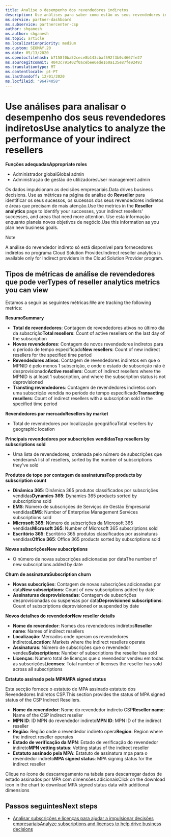```yaml
---
title: Analise o desempenho dos revendedores indiretos
description: Use análises para saber como estão os seus revendedores indiretos, tanto os seus sucessos como áreas que podem necessitar de mais atenção.
ms.service: partner-dashboard
ms.subservice: partnercenter-csp
author: shganesh
ms.author: shganesh
ms.topic: article
ms.localizationpriority: medium
ms.custom: SEOMAY.20
ms.date: 05/13/2020
ms.openlocfilehash: b7158f0ba52cece8b143cbaf592f3b0c4667fe27
ms.sourcegitcommit: 4043c791402f0acebee6ede160a135e87fe92493
ms.translationtype: MT
ms.contentlocale: pt-PT
ms.lasthandoff: 12/01/2020
ms.locfileid: "96474058"
---
```

# <a name="use-analytics-to-analyze-the-performance-of-your-indirect-resellers"></a><span data-ttu-id="4441e-103">Use análises para analisar o desempenho dos seus revendedores indiretos</span><span class="sxs-lookup"><span data-stu-id="4441e-103">Use analytics to analyze the performance of your indirect resellers</span></span>

<span data-ttu-id="4441e-104">**Funções adequadas**</span><span class="sxs-lookup"><span data-stu-id="4441e-104">**Appropriate roles**</span></span>

- <span data-ttu-id="4441e-105">Administrador global</span><span class="sxs-lookup"><span data-stu-id="4441e-105">Global admin</span></span>
- <span data-ttu-id="4441e-106">Administração de gestão de utilizadores</span><span class="sxs-lookup"><span data-stu-id="4441e-106">User management admin</span></span>


<span data-ttu-id="4441e-107">Os dados impulsionam as decisões empresariais.</span><span class="sxs-lookup"><span data-stu-id="4441e-107">Data drives business decisions.</span></span> <span data-ttu-id="4441e-108">Use as métricas na página de análise do **Revseller** para identificar os seus sucessos, os sucessos dos seus revendedores indiretos e áreas que precisam de mais atenção.</span><span class="sxs-lookup"><span data-stu-id="4441e-108">Use the metrics in the **Reseller analytics** page to identify your successes, your indirect resellers' successes, and areas that need more attention.</span></span> <span data-ttu-id="4441e-109">Use esta informação enquanto planeia novos objetivos de negócio.</span><span class="sxs-lookup"><span data-stu-id="4441e-109">Use this information as you plan new business goals.</span></span>

> [!NOTE]
> <span data-ttu-id="4441e-110">A análise do revendedor indireto só está disponível para fornecedores indiretos no programa Cloud Solution Provider.</span><span class="sxs-lookup"><span data-stu-id="4441e-110">Indirect reseller analytics is available only for Indirect providers in the Cloud Solution Provider program.</span></span>

## <a name="types-of-reseller-analytics-metrics-you-can-view"></a><span data-ttu-id="4441e-111">Tipos de métricas de análise de revendedores que pode ver</span><span class="sxs-lookup"><span data-stu-id="4441e-111">Types of reseller analytics metrics you can view</span></span>

<span data-ttu-id="4441e-112">Estamos a seguir as seguintes métricas:</span><span class="sxs-lookup"><span data-stu-id="4441e-112">We are tracking the following metrics:</span></span>

<span data-ttu-id="4441e-113">**Resumo**</span><span class="sxs-lookup"><span data-stu-id="4441e-113">**Summary**</span></span>  
 - <span data-ttu-id="4441e-114">**Total de revendedores**: Contagem de revendedores ativos no último dia da subscrição</span><span class="sxs-lookup"><span data-stu-id="4441e-114">**Total resellers**: Count of active resellers on the last day of the subscription</span></span>  
 - <span data-ttu-id="4441e-115">**Novos revendedores**: Contagem de novos revendedores indiretos para o período de tempo especificado</span><span class="sxs-lookup"><span data-stu-id="4441e-115">**New resellers**: Count of new indirect resellers for the specified time period</span></span>  
 - <span data-ttu-id="4441e-116">**Revendedores ativos**: Contagem de revendedores indiretos em que o MPNID é pelo menos 1 subscrição, e onde o estado de subscrição não é desprovisionado</span><span class="sxs-lookup"><span data-stu-id="4441e-116">**Active resellers**: Count of indirect resellers where the MPNID is at least 1 subscription, and where the subscription status is not deprovisioned</span></span>  
 - <span data-ttu-id="4441e-117">**Transting revendedores**: Contagem de revendedores indiretos com uma subscrição vendida no período de tempo especificado</span><span class="sxs-lookup"><span data-stu-id="4441e-117">**Transacting resellers**: Count of indirect resellers with a subscription sold in the specified time period</span></span>  

<span data-ttu-id="4441e-118">**Revendedores por mercado**</span><span class="sxs-lookup"><span data-stu-id="4441e-118">**Resellers by market**</span></span>  
 - <span data-ttu-id="4441e-119">Total de revendedores por localização geográfica</span><span class="sxs-lookup"><span data-stu-id="4441e-119">Total resellers by geographic location</span></span>  

<span data-ttu-id="4441e-120">**Principais revendedores por subscrições vendidas**</span><span class="sxs-lookup"><span data-stu-id="4441e-120">**Top resellers by subscriptions sold**</span></span>
 - <span data-ttu-id="4441e-121">Uma lista de revendedores, ordenada pelo número de subscrições que venderam</span><span class="sxs-lookup"><span data-stu-id="4441e-121">A list of resellers, sorted by the number of subscriptions they've sold</span></span>  

<span data-ttu-id="4441e-122">**Produtos de topo por contagem de assinaturas**</span><span class="sxs-lookup"><span data-stu-id="4441e-122">**Top products by subscription count**</span></span>  
 - <span data-ttu-id="4441e-123">**Dinâmica 365**: Dinâmica 365 produtos classificados por subscrições vendidas</span><span class="sxs-lookup"><span data-stu-id="4441e-123">**Dynamics 365**: Dynamics 365 products sorted by subscriptions sold</span></span>  
 - <span data-ttu-id="4441e-124">**EMS**: Número de subscrições de Serviços de Gestão Empresarial vendidas</span><span class="sxs-lookup"><span data-stu-id="4441e-124">**EMS**: Number of Enterprise Management Services subscriptions sold</span></span>  
 - <span data-ttu-id="4441e-125">**Microsoft 365**: Número de subscrições da Microsoft 365 vendidas</span><span class="sxs-lookup"><span data-stu-id="4441e-125">**Microsoft 365**: Number of Microsoft 365 subscriptions sold</span></span>  
 - <span data-ttu-id="4441e-126">**Escritório 365**: Escritório 365 produtos classificados por assinaturas vendidas</span><span class="sxs-lookup"><span data-stu-id="4441e-126">**Office 365**: Office 365 products sorted by subscriptions sold</span></span>  

<span data-ttu-id="4441e-127">**Novas subscrições**</span><span class="sxs-lookup"><span data-stu-id="4441e-127">**New subscriptions**</span></span>  
 - <span data-ttu-id="4441e-128">O número de novas subscrições adicionadas por data</span><span class="sxs-lookup"><span data-stu-id="4441e-128">The number of new subscriptions added by date</span></span>  

<span data-ttu-id="4441e-129">**Churn de assinatura**</span><span class="sxs-lookup"><span data-stu-id="4441e-129">**Subscription churn**</span></span>  
 - <span data-ttu-id="4441e-130">**Novas subscrições**: Contagem de novas subscrições adicionadas por data</span><span class="sxs-lookup"><span data-stu-id="4441e-130">**New subscriptions**: Count of new subscriptions added by date</span></span>  
 - <span data-ttu-id="4441e-131">**Assinaturas desprovisionadas**: Contagem de subscrições desprovisionadas ou suspensas por data</span><span class="sxs-lookup"><span data-stu-id="4441e-131">**Deprovisioned subscriptions**: Count of subscriptions deprovisioned or suspended by date</span></span>  

<span data-ttu-id="4441e-132">**Novos detalhes do revendedor**</span><span class="sxs-lookup"><span data-stu-id="4441e-132">**New reseller details**</span></span>  
 - <span data-ttu-id="4441e-133">**Nome do revendedor**: Nomes dos revendedores indiretos</span><span class="sxs-lookup"><span data-stu-id="4441e-133">**Reseller name**: Names of indirect resellers</span></span>  
 - <span data-ttu-id="4441e-134">**Localização**: Mercados onde operam os revendedores indiretos</span><span class="sxs-lookup"><span data-stu-id="4441e-134">**Location**: Markets where the indirect resellers operate</span></span>  
 - <span data-ttu-id="4441e-135">**Assinaturas**: Número de subscrições que o revendedor vendeu</span><span class="sxs-lookup"><span data-stu-id="4441e-135">**Subscriptions**: Number of subscriptions the reseller has sold</span></span>  
 - <span data-ttu-id="4441e-136">**Licenças**: Número total de licenças que o revendedor vendeu em todas as subscrições</span><span class="sxs-lookup"><span data-stu-id="4441e-136">**Licenses**: Total number of licenses the reseller has sold across all subscriptions</span></span>  

<span data-ttu-id="4441e-137">**Estatuto assinado pela MPA**</span><span class="sxs-lookup"><span data-stu-id="4441e-137">**MPA signed status**</span></span>

<span data-ttu-id="4441e-138">Esta secção fornece o estatuto de MPA assinado estatuto dos Revendedores Indiretos CSP.</span><span class="sxs-lookup"><span data-stu-id="4441e-138">This section provides the status of MPA signed status of the CSP Indirect Resellers.</span></span>

 - <span data-ttu-id="4441e-139">**Nome do revendedor**: Nome do revendedor indireto CSP</span><span class="sxs-lookup"><span data-stu-id="4441e-139">**Reseller name**: Name of the CSP indirect reseller</span></span>
 - <span data-ttu-id="4441e-140">**MPN ID**: ID MPN do revendedor indireto</span><span class="sxs-lookup"><span data-stu-id="4441e-140">**MPN ID**: MPN ID of the indirect reseller</span></span>
 - <span data-ttu-id="4441e-141">**Região**: Região onde o revendedor indireto opera</span><span class="sxs-lookup"><span data-stu-id="4441e-141">**Region**: Region where the indirect reseller operates</span></span>
 - <span data-ttu-id="4441e-142">**Estado de verificação da MPN**: Estado de verificação do revendedor indireto</span><span class="sxs-lookup"><span data-stu-id="4441e-142">**MPN vetting status**: Vetting status of the indirect reseller</span></span>
 - <span data-ttu-id="4441e-143">**Estatuto assinado pela MPA**: Estatuto de assinatura mpa para o revendedor indireto</span><span class="sxs-lookup"><span data-stu-id="4441e-143">**MPA signed status**: MPA signing status for the indirect reseller</span></span>

<span data-ttu-id="4441e-144">Clique no ícone de descarregamento na tabela para descarregar dados de estado assinados por MPA com dimensões adicionais</span><span class="sxs-lookup"><span data-stu-id="4441e-144">Click on the download icon in the chart to download MPA signed status data with additional dimensions</span></span>
  
## <a name="next-steps"></a><span data-ttu-id="4441e-145">Passos seguintes</span><span class="sxs-lookup"><span data-stu-id="4441e-145">Next steps</span></span>

- [<span data-ttu-id="4441e-146">Analisar subscrições e licenças para ajudar a impulsionar decisões empresariais</span><span class="sxs-lookup"><span data-stu-id="4441e-146">Analyze subscriptions and licenses to help drive business decisions</span></span>](analyze-subscriptions-licenses.md)